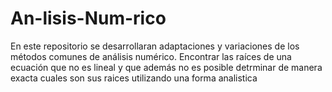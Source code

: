 # An-lisis-Num-rico
En este repositorio se desarrollaran adaptaciones y variaciones de los métodos comunes de análisis numérico.
Encontrar las raíces de una ecuación que no es lineal y que además no es posible detrminar de manera exacta cuales son sus raices utilizando una forma analistica
